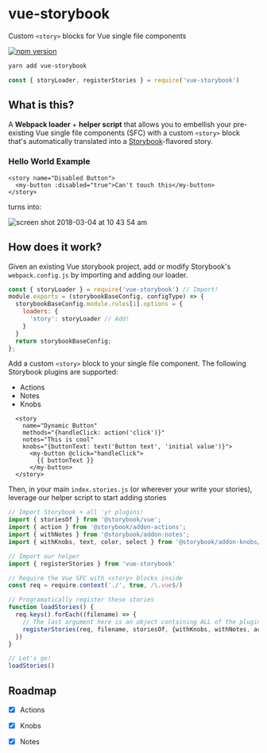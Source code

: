# vue-storybook
Custom `<story>` blocks for Vue single file components

[![npm version](https://badge.fury.io/js/vue-storybook.svg)](https://badge.fury.io/js/vue-storybook)

```bash
yarn add vue-storybook
```

```js
const { storyLoader, registerStories } = require('vue-storybook')
```

## What is this?
A **Webpack loader** + **helper script** that allows you to embellish your pre-existing Vue single file components (SFC) with a custom `<story>` block that's automatically translated into a [Storybook](https://github.com/storybooks/storybook)-flavored story.

### Hello World Example

```vue
<story name="Disabled Button">
  <my-button :disabled="true">Can't touch this</my-button>
</story>
```

turns into:

![screen shot 2018-03-04 at 10 43 54 am](https://user-images.githubusercontent.com/5148596/36947401-13794112-1f99-11e8-89d8-0741cc38ee45.png)

## How does it work?
Given an existing Vue storybook project, add or modify Storybook's `webpack.config.js` by importing and adding our loader.

```js
const { storyLoader } = require('vue-storybook') // Import!
module.exports = (storybookBaseConfig, configType) => {
  storybookBaseConfig.module.rules[1].options = {
    loaders: {
      'story': storyLoader // Add!
    }
  }
  return storybookBaseConfig;
};
```

Add a custom `<story>` block to your single file component. The following Storybook plugins are supported:
- Actions
- Notes
- Knobs

```vue
  <story
    name="Dynamic Button"
    methods="{handleClick: action('click')}"
    notes="This is cool"
    knobs="{buttonText: text('Button text', 'initial value')}">
      <my-button @click="handleClick">
        {{ buttonText }}
      </my-button>
  </story>
```

Then, in your main `index.stories.js` (or wherever your write your stories), leverage our helper script to start adding stories
```js
// Import Storybook + all 'yr plugins!
import { storiesOf } from '@storybook/vue';
import { action } from '@storybook/addon-actions';
import { withNotes } from '@storybook/addon-notes';
import { withKnobs, text, color, select } from '@storybook/addon-knobs/vue';

// Import our helper
import { registerStories } from 'vue-storybook'

// Require the Vue SFC with <story> blocks inside
const req = require.context('./', true, /\.vue$/)

// Programatically register these stories
function loadStories() {
  req.keys().forEach((filename) => {
    // The last argument here is an object containing ALL of the plugins you've used in your SFC.
    registerStories(req, filename, storiesOf, {withKnobs, withNotes, action, text})
  })
}

// Let's go!
loadStories()
```

## Roadmap
- [x] Actions
- [x] Knobs
- [x] Notes

